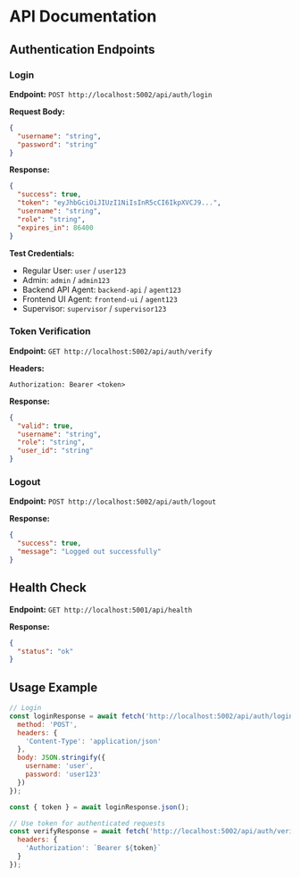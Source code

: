 # API Documentation

## Authentication Endpoints

### Login
**Endpoint:** `POST http://localhost:5002/api/auth/login`

**Request Body:**
```json
{
  "username": "string",
  "password": "string"
}
```

**Response:**
```json
{
  "success": true,
  "token": "eyJhbGciOiJIUzI1NiIsInR5cCI6IkpXVCJ9...",
  "username": "string",
  "role": "string",
  "expires_in": 86400
}
```

**Test Credentials:**
- Regular User: `user` / `user123`
- Admin: `admin` / `admin123`
- Backend API Agent: `backend-api` / `agent123`
- Frontend UI Agent: `frontend-ui` / `agent123`
- Supervisor: `supervisor` / `supervisor123`

### Token Verification
**Endpoint:** `GET http://localhost:5002/api/auth/verify`

**Headers:**
```
Authorization: Bearer <token>
```

**Response:**
```json
{
  "valid": true,
  "username": "string",
  "role": "string",
  "user_id": "string"
}
```

### Logout
**Endpoint:** `POST http://localhost:5002/api/auth/logout`

**Response:**
```json
{
  "success": true,
  "message": "Logged out successfully"
}
```

## Health Check

**Endpoint:** `GET http://localhost:5001/api/health`

**Response:**
```json
{
  "status": "ok"
}
```

## Usage Example

```javascript
// Login
const loginResponse = await fetch('http://localhost:5002/api/auth/login', {
  method: 'POST',
  headers: {
    'Content-Type': 'application/json'
  },
  body: JSON.stringify({
    username: 'user',
    password: 'user123'
  })
});

const { token } = await loginResponse.json();

// Use token for authenticated requests
const verifyResponse = await fetch('http://localhost:5002/api/auth/verify', {
  headers: {
    'Authorization': `Bearer ${token}`
  }
});
```